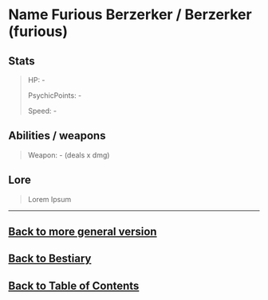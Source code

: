 #   Name    Furious Berzerker / Berzerker (furious)

##  Stats

>   HP:             -
>
>   PsychicPoints:  -
>
>   Speed:          -


##  Abilities / weapons

>   Weapon:         - (deals x dmg)


##  Lore

>   Lorem Ipsum

---
<!---->
##  [Back to more general version](Berzerker.md)
##  [Back to Bestiary](Bestiary.md)
##  [Back to Table of Contents](../TableOfContents.md)